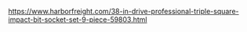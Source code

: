 https://www.harborfreight.com/38-in-drive-professional-triple-square-impact-bit-socket-set-9-piece-59803.html
